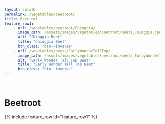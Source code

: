 ```yaml
---
layout: splash
permalink: /vegetables/beetroot/
title: Beetroot
feature_row1: 
    - url: /vegetables/beetroot/Chioggia/
      image_path: /assets/images/vegetables/beetroot/beets_Chioggia.jpg
      alt: "Chioggia Beet"
      title: "Chioggia Beet"
      btn_class: "btn--inverse"
    - url: /vegetables/beets/EarlyWonderTallTop/
      image_path: /assets/images/vegetables/beetroot/beets_EarlyWonderTallTop.jpg
      alt: "Early Wonder Tall Top Beet"
      title: "Early Wonder Tall Top Beet"
      btn_class: "btn--inverse"
---
```

<br/>
<h1>Beetroot</h1>
{% include feature_row id="feature_row1" %}